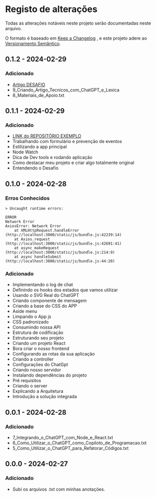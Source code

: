 # Registo de alterações
Todas as alterações notáveis neste projeto serão documentadas neste arquivo.

O formato é baseado em [Keep a Changelog](https://keepachangelog.com/pt-BR/1.1.0/) , e este projeto adere ao [Versionamento Semântico](https://semver.org/lang/pt-BR/).

## 0.1.2 - 2024-02-29

### Adicionado
- [Artigo DESAFIO](/Escolhendo_a_Melhor_Maneira_de_Conversar.pdf)
- 9_Criando_Artigo_Tecnicos_com_ChatGPT_e_Lexica
- 8_Materiais_de_Apoio.txt


## 0.1.1 - 2024-02-29

### Adicionado
- [LINK do REPOSITÓRIO EXEMPLO](https://github.com/felipeAguiarCode/node-react-chatgpt-clone/tree/main/server)
- Trabalhando com formulário e prevenção de eventos
- Estilizando a app principal
- Node Watch
- Dica de Dev tools e rodando aplicação
- Como destacar meu projeto e criar algo totalmente original
- Entendendo o Desafio


## 0.1.0 - 2024-02-28 

### Erros Conhecidos

    > Uncaught runtime errors:

    ERROR
    Network Error
    AxiosError: Network Error
        at XMLHttpRequest.handleError (http://localhost:3000/static/js/bundle.js:42239:14)
        at Axios.request (http://localhost:3000/static/js/bundle.js:42691:41)
        at async makeRequest (http://localhost:3000/static/js/bundle.js:214:9)
        at async handleSubmit (http://localhost:3000/static/js/bundle.js:44:20)

### Adicionado

- Implementando o log de chat
- Definindo os hooks dos estados que vamos utilizar
- Usando o SVG Real do ChatGPT
- Criando componente de mensagem
- Criando a base do CSS do APP
- Aside menu
- Limpando o App js
- CSS padronizado
- Consumindo nossa API
- Estrutura de codificação
- Estruturando seu projeto
- Criando um projeto React
- Bora criar o nosso frontend
- Configurando as rotas da sua aplicação
- Criando a controller
- Configurações do ChatGpt
- Criando nosso servidor
- Instalando dependências do projeto
- Pré requisitos
- Criando o server
- Explicando a Arquitetura
- Introdução a solução integrada

## 0.0.1 - 2024-02-28

### Adicionado
- 7_Integrando_o_ChatGPT_com_Node_e_React.txt
- 6_Como_Utilizar_o_ChatGPT_como_Copiloto_de_Programacao.txt
- 5_Como_Utilizar_o_ChatGPT_para_Refatorar_Códigos.txt


## 0.0.0 - 2024-02-27

### Adicionado
- Subi os arquivos .txt com minhas anotações.